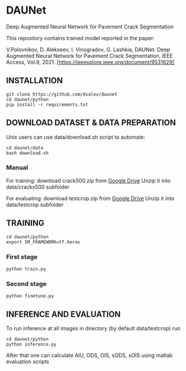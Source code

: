 # DAUNet
Deep Augmented Neural Network for Pavement Crack Segmentation

This repository contains trained model reported in the paper:

V.Polovnikov, D. Alekseev, I. Vinogradov, G. Lashkia, 
DAUNet: Deep Augmented Neural Network for Pavement Crack Segmentation, IEEE Access, Vol.9, 2021. [https://ieeexplore.ieee.org/document/9531629]


## INSTALLATION

```
git clone https://github.com/dvalex/daunet
cd daunet/python
pip install -r requirements.txt
```
## DOWNLOAD DATASET & DATA PREPARATION

Unix users can use data/download.sh script to automate:

```
cd daunet/data
bash download.sh
```
### Manual

For training: download crack500.zip from [Google Drive](https://drive.google.com/file/d/1q6pQb0xifQULmvIHh9qXlNT6-qz0k5lx/view?usp=sharing)
Unzip it into data/cracks500 subfolder

For evaluating: download testcrop.zip from [Google Drive](https://drive.google.com/file/d/1u7wuaQHWWUtF5ON0MhGXcjwbfItniIK5/view?usp=sharing)
Unzip it into data/testcrop subfolder

## TRAINING
```
cd daunet/python
export SM_FRAMEWORK=tf.keras
```

### First stage
```
python train.py
```

### Second stage
```
python finetune.py
```

## INFERENCE AND EVALUATION
To run inference at all images in directory (by default data/testcrop) run 
```
cd daunet/python
python inference.py
```

After that one can calculate AIU, ODS, OIS, sODS, sOIS using matlab evaluation scripts

 

